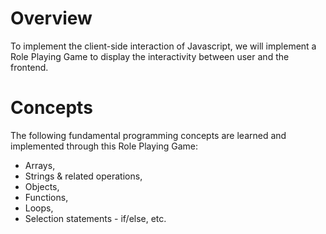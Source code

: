 # Overview
To implement the client-side interaction of Javascript, we will implement a Role Playing Game to display the interactivity between user and the frontend.

# Concepts
The following fundamental programming concepts are learned and implemented through this Role Playing Game:
- Arrays, 
- Strings & related operations,
- Objects, 
- Functions, 
- Loops, 
- Selection statements - if/else, etc.

